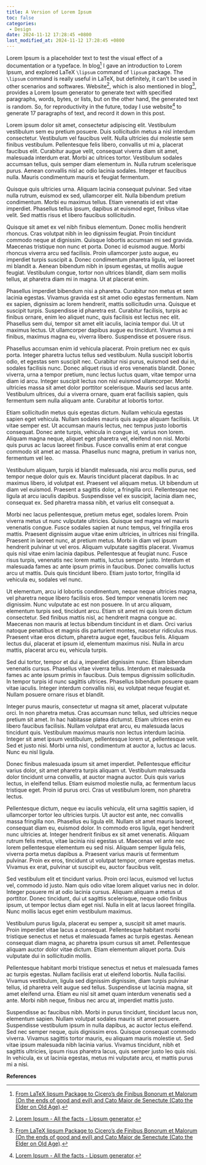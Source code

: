 ```yaml
---
title: A Version of Lorem Ipsum
toc: false
categories:
 - Design
date: 2024-11-12 17:28:45 +0800
last_modified_at: 2024-11-12 17:28:45 +0800
---
```


Lorem Ipsum is a placeholder text to test the visual effect of a documentation or a typeface. In blog[^1] I gave an introduction to Lorem Ipsum, and explored LaTeX `\lipsum` command of `lipsum` package. The `\lipsum` command is really useful in LaTeX, but definitely, it can’t be used in other scenarios and softwares. Website[^2], which is also mentioned in blog[^1], provides a Lorem Ipsum generator to generate text with specified paragraphs, words, bytes, or lists, but on the other hand, the generated text is random. So, for reproductivity in the future, today I use website[^2] to generate 17 paragraphs of text, and record it down in this post.

<div class="quote--left" markdown="1">

Lorem ipsum dolor sit amet, consectetur adipiscing elit. Vestibulum vestibulum sem eu pretium posuere. Duis sollicitudin metus a nisl interdum consectetur. Vestibulum vel faucibus velit. Nulla ultricies dui molestie sem finibus vestibulum. Pellentesque felis libero, convallis ut mi a, placerat faucibus elit. Curabitur augue velit, consequat viverra diam sit amet, malesuada interdum erat. Morbi ac ultrices tortor. Vestibulum sodales accumsan tellus, quis semper diam elementum in. Nulla rutrum scelerisque purus. Aenean convallis nisl ac odio lacinia sodales. Integer et faucibus nulla. Mauris condimentum mauris et feugiat fermentum.

Quisque quis ultricies urna. Aliquam lacinia consequat pulvinar. Sed vitae nulla rutrum, euismod ex sed, ullamcorper elit. Nulla bibendum pretium condimentum. Morbi eu maximus tellus. Etiam venenatis id est vitae imperdiet. Phasellus tellus ipsum, dapibus at euismod eget, finibus vitae velit. Sed mattis risus et libero faucibus sollicitudin.

Quisque sit amet ex vel nibh finibus elementum. Donec mollis hendrerit rhoncus. Cras volutpat nibh in leo dignissim feugiat. Proin tincidunt commodo neque at dignissim. Quisque lobortis accumsan mi sed gravida. Maecenas tristique non nunc et porta. Donec id euismod augue. Morbi rhoncus viverra arcu sed facilisis. Proin ullamcorper justo augue, eu imperdiet turpis suscipit a. Donec condimentum pharetra ligula, vel laoreet mi blandit a. Aenean bibendum nibh in ipsum egestas, ut mollis augue feugiat. Vestibulum congue, tortor non ultrices blandit, diam sem mollis tellus, at pharetra diam mi in magna. Ut at placerat enim.

Phasellus imperdiet bibendum nisi a pharetra. Curabitur non metus et sem lacinia egestas. Vivamus gravida est sit amet odio egestas fermentum. Nam ex sapien, dignissim ac lorem hendrerit, mattis sollicitudin urna. Quisque et suscipit turpis. Suspendisse id pharetra est. Curabitur facilisis, turpis ac finibus ornare, enim leo aliquet nunc, quis facilisis est lectus nec elit. Phasellus sem dui, tempor sit amet elit iaculis, lacinia tempor dui. Ut ut maximus lectus. Ut ullamcorper dapibus augue eu tincidunt. Vivamus a mi finibus, maximus magna eu, viverra libero. Suspendisse et posuere risus.

Phasellus accumsan enim id vehicula placerat. Proin pretium nec ex quis porta. Integer pharetra luctus tellus sed vestibulum. Nulla suscipit lobortis odio, et egestas sem suscipit nec. Curabitur nisi purus, euismod sed dui in, sodales facilisis nunc. Donec aliquet risus id eros venenatis blandit. Donec viverra, urna a tempor pretium, nunc lectus luctus quam, vitae tempor urna diam id arcu. Integer suscipit lectus non nisl euismod ullamcorper. Morbi ultricies massa sit amet dolor porttitor scelerisque. Mauris sed lacus ante. Vestibulum ultrices, dui a viverra ornare, quam erat facilisis sapien, quis fermentum sem nulla aliquam ante. Curabitur at lobortis tortor.

Etiam sollicitudin metus quis egestas dictum. Nullam vehicula egestas sapien eget vehicula. Nullam sodales mauris quis augue aliquam facilisis. Ut vitae semper est. Ut accumsan mauris lectus, nec tempus justo lobortis consequat. Donec ante turpis, vehicula in congue id, varius non lorem. Aliquam magna neque, aliquet eget pharetra vel, eleifend non nisl. Morbi quis purus ac lacus laoreet finibus. Fusce convallis enim at erat congue commodo sit amet ac massa. Phasellus nunc magna, pretium in varius non, fermentum vel leo.

Vestibulum aliquam, turpis id blandit malesuada, nisi arcu mollis purus, sed tempor neque dolor quis ex. Mauris tincidunt placerat dapibus. In ac maximus libero, id volutpat est. Praesent vel aliquam metus. Ut bibendum ut diam vel euismod. Praesent a sagittis dolor, a fringilla orci. Pellentesque nec ligula at arcu iaculis dapibus. Suspendisse vel ex suscipit, lacinia diam nec, consequat ex. Sed pharetra massa nibh, et varius elit consequat a.

Morbi nec lacus pellentesque, pretium metus eget, sodales lorem. Proin viverra metus ut nunc vulputate ultricies. Quisque sed magna vel mauris venenatis congue. Fusce sodales sapien at nunc tempus, vel fringilla eros mattis. Praesent dignissim augue vitae enim ultricies, in ultrices nisi fringilla. Praesent in laoreet nunc, at pretium metus. Morbi in diam vel ipsum hendrerit pulvinar ut vel eros. Aliquam vulputate sagittis placerat. Vivamus quis nisl vitae enim lacinia dapibus. Pellentesque at feugiat nunc. Fusce risus turpis, venenatis nec lorem mattis, luctus semper justo. Interdum et malesuada fames ac ante ipsum primis in faucibus. Donec convallis luctus arcu ut mattis. Duis quis tincidunt libero. Etiam justo tortor, fringilla id vehicula eu, sodales vel nunc.

Ut elementum, arcu id lobortis condimentum, neque neque ultricies magna, vel pharetra neque libero facilisis eros. Sed tempor venenatis lorem nec dignissim. Nunc vulputate ac est non posuere. In ut arcu aliquam, elementum turpis sed, tincidunt arcu. Etiam sit amet mi quis lorem dictum consectetur. Sed finibus mattis nisl, ac hendrerit magna congue ac. Maecenas non mauris at lectus bibendum tincidunt in et diam. Orci varius natoque penatibus et magnis dis parturient montes, nascetur ridiculus mus. Praesent vitae eros dictum, pharetra augue eget, faucibus felis. Aliquam lectus dui, placerat et ipsum id, elementum maximus nisi. Nulla in arcu mattis, placerat arcu eu, vehicula turpis.

Sed dui tortor, tempor et dui a, imperdiet dignissim nunc. Etiam bibendum venenatis cursus. Phasellus vitae viverra tellus. Interdum et malesuada fames ac ante ipsum primis in faucibus. Duis tempus dignissim sollicitudin. In tempor turpis id nunc sagittis ultrices. Phasellus bibendum posuere quam vitae iaculis. Integer interdum convallis nisi, eu volutpat neque feugiat et. Nullam posuere ornare risus et blandit.

Integer purus mauris, consectetur ut magna sit amet, placerat vulputate orci. In non pharetra metus. Cras accumsan nunc tellus, sed ultricies neque pretium sit amet. In hac habitasse platea dictumst. Etiam ultrices enim eu libero faucibus facilisis. Nullam volutpat erat arcu, eu malesuada lacus tincidunt quis. Vestibulum maximus mauris non lectus interdum lacinia. Integer sit amet ipsum vestibulum, pellentesque lorem ut, pellentesque velit. Sed et justo nisi. Morbi urna nisl, condimentum at auctor a, luctus ac lacus. Nunc eu nisl ligula.

Donec finibus malesuada ipsum sit amet imperdiet. Pellentesque efficitur varius dolor, sit amet pharetra turpis aliquam ut. Vestibulum malesuada dolor tincidunt urna convallis, at auctor magna auctor. Duis quis varius lectus, in eleifend tellus. Etiam euismod molestie nulla, ac fermentum lacus tristique eget. Proin id purus orci. Cras ut vestibulum lorem, non pharetra lectus.

Pellentesque dictum, neque eu iaculis vehicula, elit urna sagittis sapien, id ullamcorper tortor leo ultricies turpis. Ut auctor est ante, nec convallis massa fringilla non. Phasellus eu ligula elit. Nullam sit amet mauris laoreet, consequat diam eu, euismod dolor. In commodo eros ligula, eget hendrerit nunc ultricies at. Integer hendrerit finibus ex sit amet venenatis. Aliquam rutrum felis metus, vitae lacinia nisi egestas ut. Maecenas vel ante nec lorem pellentesque elementum eu sed nisi. Aliquam semper ligula felis, viverra porta metus dapibus a. Praesent varius mauris ut fermentum pulvinar. Proin ex eros, tincidunt ut volutpat tempor, ornare egestas metus. Vivamus ex erat, pulvinar ut suscipit eu, auctor faucibus velit.

Sed vestibulum elit et tincidunt varius. Proin orci lacus, euismod vel luctus vel, commodo id justo. Nam quis odio vitae lorem aliquet varius nec in dolor. Integer posuere mi at odio lacinia cursus. Aliquam aliquam a metus ut porttitor. Donec tincidunt, dui ut sagittis scelerisque, neque odio finibus ipsum, ut tempor lectus diam eget nisl. Nulla in elit at lacus laoreet fringilla. Nunc mollis lacus eget enim vestibulum maximus.

Vestibulum purus ligula, placerat eu semper a, suscipit sit amet mauris. Proin imperdiet vitae lacus a consequat. Pellentesque habitant morbi tristique senectus et netus et malesuada fames ac turpis egestas. Aenean consequat diam magna, ac pharetra ipsum cursus sit amet. Pellentesque aliquam auctor dolor vitae dictum. Etiam elementum aliquet porta. Duis vulputate dui in sollicitudin mollis.

Pellentesque habitant morbi tristique senectus et netus et malesuada fames ac turpis egestas. Nullam facilisis erat ut eleifend lobortis. Nulla facilisi. Vivamus vestibulum, ligula sed dignissim dignissim, diam turpis pulvinar tellus, id pharetra velit augue sed tellus. Suspendisse ut lacinia magna, sit amet eleifend urna. Etiam eu nisl sit amet quam interdum venenatis sed a ante. Morbi nibh neque, finibus nec arcu at, imperdiet mattis justo.

Suspendisse ac faucibus nibh. Morbi in purus tincidunt, tincidunt lacus non, elementum sapien. Nullam volutpat sodales mauris sit amet posuere. Suspendisse vestibulum ipsum in nulla dapibus, ac auctor lectus eleifend. Sed nec semper neque, quis dignissim eros. Quisque consequat commodo viverra. Vivamus sagittis tortor mauris, eu aliquam mauris molestie ut. Sed vitae ipsum malesuada nibh lacinia varius. Vivamus tincidunt, nibh et sagittis ultricies, ipsum risus pharetra lacus, quis semper justo leo quis nisi. In vehicula, ex ut lacinia egestas, metus mi vulputate arcu, et mattis purus mi a nisi.

</div>

**References**

[^1]: [From LaTeX lipsum Package to Cicero’s de Finibus Bonorum et Malorum (On the ends of good and evil) and Cato Maior de Senectute (Cato the Elder on Old Age)](/2024-05-11/22-05-01.html).
[^2]: [Lorem Ipsum - All the facts - Lipsum generator](https://lipsum.com/).

